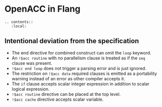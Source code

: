 <!--===- docs/Extensions.md 
  
   Part of the LLVM Project, under the Apache License v2.0 with LLVM Exceptions.
   See https://llvm.org/LICENSE.txt for license information.
   SPDX-License-Identifier: Apache-2.0 WITH LLVM-exception
  
-->

# OpenACC in Flang

```eval_rst
.. contents::
   :local:
```

## Intentional deviation from the specification
* The end directive for combined construct can omit the `loop` keyword.
* An `!$acc routine` with no parallelism clause is treated as if the `seq`
  clause was present.
* `!$acc end loop` does not trigger a parsing error and is just ignored.
* The restriction on `!$acc data` required clauses is emitted as a portability
  warning instead of an error as other compiler accepts it.
* The `if` clause accepts scalar integer expression in addition to scalar
  logical expression.
* `!$acc routine` directive can be placed at the top level. 
* `!$acc cache` directive accepts scalar variable.
